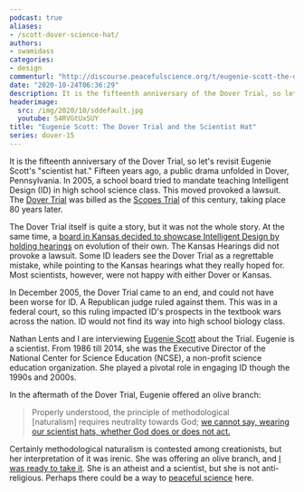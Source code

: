 ```yaml
---
podcast: true
aliases:
- /scott-dover-science-hat/
authors:
- swamidass
categories:
- design
commenturl: "http://discourse.peacefulscience.org/t/eugenie-scott-the-dover-trial-and-the-scientist-hat/12202"
date: "2020-10-24T06:36:29"
description: It is the fifteenth anniversary of the Dover Trial, so let's revisit Eugenie Scott's scientist hat.
headerimage:
  src: /img/2020/10/sddefault.jpg
  youtube: S4RVGtUxSUY
title: "Eugenie Scott: The Dover Trial and the Scientist Hat"
series: dover-15
---
```


It is the fifteenth anniversary of the Dover Trial, so let's revisit Eugenie Scott's "scientist hat." Fifteen years ago, a public drama unfolded in Dover, Pennsylvania. In 2005, a school board tried to mandate teaching Intelligent Design (ID) in high school science class. This moved provoked a lawsuit. The [Dover Trial](https://en.wikipedia.org/wiki/Kitzmiller_v._Dover_Area_School_District) was billed as the [Scopes Trial](https://en.wikipedia.org/wiki/Scopes_Trial) of this century, taking place 80 years later.

The Dover Trial itself is quite a story, but it was not the whole story. At the same time, a [board in Kansas decided to showcase Intelligent Design by holding hearings](https://en.wikipedia.org/wiki/Kansas_evolution_hearings) on evolution of their own. The Kansas Hearings did not provoke a lawsuit. Some ID leaders see the Dover Trial as a regrettable mistake, while pointing to the Kansas hearings what they really hoped for. Most scientists, however, were not happy with either Dover or Kansas.

In December 2005, the Dover Trial came to an end, and could not have been worse for ID. A Republican judge ruled against them. This was in a federal court, so this ruling impacted ID's prospects in the textbook wars across the nation. ID would not find its way into high school biology class.

Nathan Lents and I are interviewing [Eugenie Scott](https://en.wikipedia.org/wiki/Eugenie_Scott) about the Trial. Eugenie is a scientist. From 1986 till 2014, she was the Executive Director of the National Center for Science Education (NCSE), a non-profit science education organization. She played a pivotal role in engaging ID though the 1990s and 2000s.

In the aftermath of the Dover Trial, Eugenie offered an olive branch:

> Properly understood, the principle of methodological \[naturalism\] requires neutrality towards God; [we cannot say, wearing our scientist hats, whether God does or does not act.](https://ncse.ngo/science-and-religion-methodology-and-humanism-0)

Certainly methodological naturalism is contested among creationists, but her interpretation of it was irenic. She was offering an olive branch, and [I was ready to take it](http://peacefulscience.org/methodological-naturalism/). She is an atheist and a scientist, but she is not anti-religious. Perhaps there could be a way to [peaceful science](https://peacefulscience.org/mission-and-values/) here.
